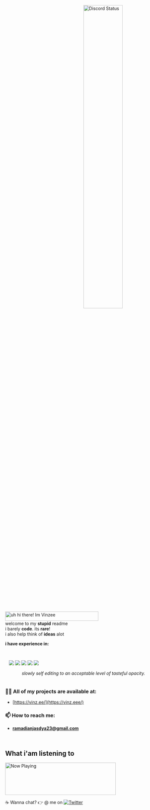 <a href="https://discord.com/users/216830165823520768" target="_blank">
	<img width="50%" align="right" alt="Discord Status" src="https://lanyard.cnrad.dev/api/216830165823520768?bg=1f1f1f&borderRadius=5px">
</a>

<div align="left">
<img src="https://readme-typing-svg.demolab.com?font=Fira+Code&pause=1000&center=true&width=435&lines=uh+hi+there!+i'm+Vinzee" alt="uh hi there! Im Vinzee" width="300" height="30"> <br>
welcome to my <b>stupid</b> readme <br>
i barely <b>code</b>. its <b>rare</b>! <br>
i also help think of <b>ideas</b> alot <br>

**i have experience in:**
</div>


<div align="left">‎ </div> 

<p align="left">
    <text>‎ </text>
      <text>‎ </text>
        <text>‎ </text>

  <img src="https://img.icons8.com/color/48/000000/javascript.png"/>
  <img src="https://img.icons8.com/color/48/000000/typescript.png"/>
  <img src="https://img.icons8.com/color/48/000000/html-5.png"/>
  <img src="https://img.icons8.com/color/48/000000/css3.png"/>
  <img src="https://img.icons8.com/color/48/000000/python.png"/>
</p>
<div align="center">
<i>slowly self editing to an acceptable level of tasteful opacity.</i> <br>
</div>

<br>

### 👨‍💻 All of my projects are available at:
- [https://vinz.ee/](https://vinz.eee/)

### 📫 How to reach me:
- **ramadianjasdya23@gmail.com**
<br>

## What i'am listening to
<a href="https://spotify-vinzee.vercel.app/api/now-playing?open=yes">
  <img src="https://spotify-vinzee.vercel.app/api/now-playing" width="356" height="104" alt="Now Playing"/>
</a>

☕ Wanna chat? 👉 @ me on [![Twitter](https://img.shields.io/twitter/follow/eeznivx?label=Follow&style=social)](https://twitter.com/eeznivx)

